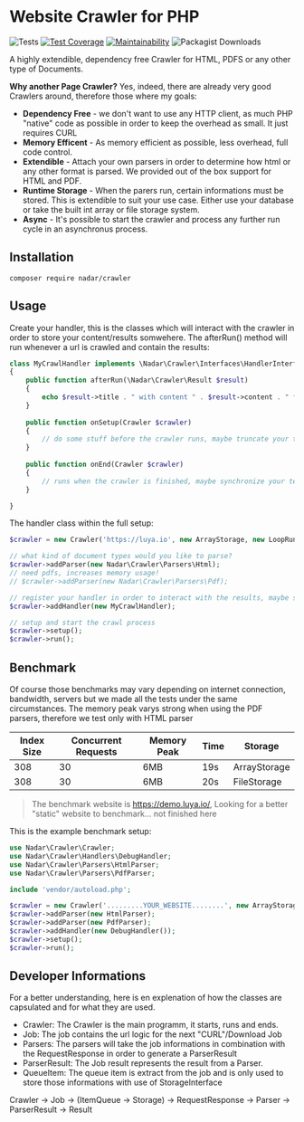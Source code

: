 # Website Crawler for PHP

![Tests](https://github.com/nadar/php-page-crawler/workflows/Tests/badge.svg)
[![Test Coverage](https://api.codeclimate.com/v1/badges/75ae58115a911edfb178/test_coverage)](https://codeclimate.com/github/nadar/crawler/test_coverage)
[![Maintainability](https://api.codeclimate.com/v1/badges/75ae58115a911edfb178/maintainability)](https://codeclimate.com/github/nadar/crawler/maintainability)
![Packagist Downloads](https://img.shields.io/packagist/dm/nadar/crawler)

A highly extendible, dependency free Crawler for HTML, PDFS or any other type of Documents.

**Why another Page Crawler?** Yes, indeed, there are already very good Crawlers around, therefore those where my goals:

+ **Dependency Free** - we don't want to use any HTTP client, as much PHP "native" code as possible in order to keep the overhead as small. It just requires CURL
+ **Memory Efficent** - As memory efficient as possible, less overhead, full code control.
+ **Extendible** - Attach your own parsers in order to determine how html or any other format is parsed. We provided out of the box support for HTML and PDF.
+ **Runtime Storage** - When the parers run, certain informations must be stored. This is extendible to suit your use case. Either use your database or take the built int array or file storage system.
+ **Async** - It's possible to start the crawler and process any further run cycle in an asynchronus process.


## Installation

```
composer require nadar/crawler
```

## Usage

Create your handler, this is the classes which will interact with the crawler in order to store your content/results somwehere. The afterRun() method will run whenever a url is crawled and contain the results:

```php
class MyCrawlHandler implements \Nadar\Crawler\Interfaces\HandlerInterface
{
    public function afterRun(\Nadar\Crawler\Result $result)
    {
        echo $result->title . " with content " . $result->content . " for url " . $result->url->getNormalized();
    }
    
    public function onSetup(Crawler $crawler)
    {
        // do some stuff before the crawler runs, maybe truncate your temporary table where the results should be stored.
    }
    
    public function onEnd(Crawler $crawler)
    {
        // runs when the crawler is finished, maybe synchronize your temporary index table with the "real" site index.
    }

}
```

The handler class within the full setup:

```php
$crawler = new Crawler('https://luya.io', new ArrayStorage, new LoopRunner);

// what kind of document types would you like to parse?
$crawler->addParser(new Nadar\Crawler\Parsers\Html);
// need pdfs, increases memory usage! 
// $crawler->addParser(new Nadar\Crawler\Parsers\Pdf);

// register your handler in order to interact with the results, maybe store them in a database?
$crawler->addHandler(new MyCrawlHandler);

// setup and start the crawl process
$crawler->setup();
$crawler->run();
```

## Benchmark

Of course those benchmarks may vary depending on internet connection, bandwidth, servers but we made all the tests under the same circumstances. The memory peak varys strong when using the PDF parsers, therefore we test only with HTML parser

| Index Size     | Concurrent Requests    | Memory Peak     |Time               | Storage
|-------------- |-------------------    |-----------        |----               | ---
| 308              | 30                    | 6MB               | 19s               | ArrayStorage
| 308              | 30                    | 6MB               | 20s               | FileStorage


> The benchmark website is https://demo.luya.io/, Looking for a better "static" website to benchmark... not finished here


This is the example benchmark setup:

```php
use Nadar\Crawler\Crawler;
use Nadar\Crawler\Handlers\DebugHandler;
use Nadar\Crawler\Parsers\HtmlParser;
use Nadar\Crawler\Parsers\PdfParser;

include 'vendor/autoload.php';

$crawler = new Crawler('.........YOUR_WEBSITE........', new ArrayStorage, new LoopRunner);
$crawler->addParser(new HtmlParser);
$crawler->addParser(new PdfParser);
$crawler->addHandler(new DebugHandler());
$crawler->setup();
$crawler->run();
```

## Developer Informations

For a better understanding, here is en explenation of how the classes are capsulated and for what they are used.

+ Crawler: The Crawler is the main programm, it starts, runs and ends.
+ Job: The job contains the url logic for the next "CURL"/Download Job
+ Parsers: The parsers will take the job informations in combination with the RequestResponse in order to generate a ParserResult
+ ParserResult: The Job result represents the result from a Parser.
+ QueueItem: The queue item is extract from the job and is only used to store those informations with use of StorageInterface


Crawler -> Job -> (ItemQueue -> Storage) -> RequestResponse -> Parser -> ParserResult -> Result
